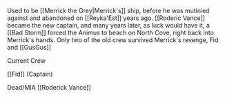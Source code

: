 Used to be [[Merrick the Grey|Merrick's]] ship, before he was mutinied against and abandoned on [[Reyka'Est]] years ago.  [[Roderic Vance]] became the new captain, and many years later, as luck would have it, a [[Bad Storm]] forced the Animus to beach on North Cove, right back into Merrick's hands.  Only two of the old crew survived Merrick's revenge, Fid and [[GusGus]]  

Current Crew

[[Fid]] (Captain)

Dead/MIA
[[Roderick Vance]]
